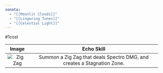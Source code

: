 ```yaml
---
sonata:
  - "[[Moonlit Clouds]]"
  - "[[Lingering Tunes]]"
  - "[[Celestial Light]]"
---
```

#1cost

|                                       Image                                        |                               Echo Skill                                |
| :--------------------------------------------------------------------------------: | :---------------------------------------------------------------------: |
| ![Zig Zag](https://img.game8.co/3883854/f8de5df2a349c72501c5fcd047fe4219.png/show) | Summon a Zig Zag that deals Spectro DMG, and creates a Stagnation Zone. |
